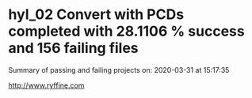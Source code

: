 # hyl_02 Convert with PCDs completed with 28.1106 % success and 156 failing files

Summary of passing and failing projects on: 2020-03-31 at 15:17:35

http://www.ryffine.com
